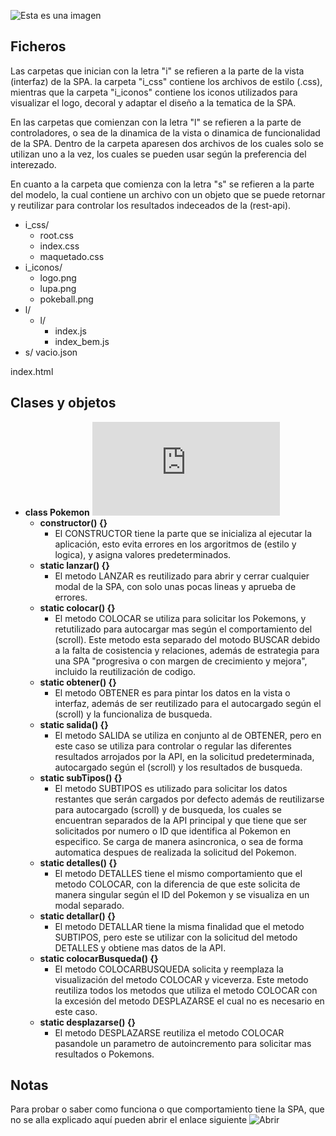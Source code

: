 ![Esta es una imagen](/../master/i_iconos/logo.png)

## Ficheros
Las carpetas que inician con la letra "i" se refieren a la parte de la vista (interfaz) de la SPA. la carpeta "i_css" contiene los archivos de estilo (.css), mientras que la carpeta "i_iconos" contiene los iconos utilizados para visualizar el logo, decoral y adaptar el diseño a la tematica de la SPA.

En las carpetas que comienzan con la letra "l" se refieren a la parte de controladores, o sea de la dinamica de la vista o dinamica de funcionalidad de la SPA. Dentro de la carpeta aparesen dos archivos de los cuales solo se utilizan uno a la vez, los cuales se pueden usar según la preferencia del interezado.

En cuanto a la carpeta que comienza con la letra "s" se refieren a la parte del modelo, la cual contiene un archivo con un objeto que se puede retornar y reutilizar para controlar los resultados indeceados de la (rest-api).

- i_css/
  - root.css
  - index.css
  - maquetado.css
- i_iconos/
  - logo.png
  - lupa.png
  - pokeball.png
- l/
  - l/
    - index.js
    - index_bem.js
- s/
  vacio.json

index.html

## Clases y objetos


- **class Pokemon** ![Ver clase](https://github.com/Minimalist-dev/pokemons/blob/master/l/l/index_bem.js)
  - **constructor() {}**
    - El CONSTRUCTOR tiene la parte que se inicializa al ejecutar la aplicación, esto evita errores en los argoritmos de (estilo y logica), y asigna valores predeterminados. 
  - **static lanzar() {}**
    - El metodo LANZAR es reutilizado para abrir y cerrar cualquier modal de la SPA, con solo unas pocas lineas y aprueba de errores.
  - **static colocar() {}**
    - El metodo COLOCAR se utiliza para solicitar los Pokemons, y retutilizado para autocargar mas según el comportamiento del (scroll). Este metodo esta separado del motodo BUSCAR debido a la falta de cosistencia y relaciones, además de estrategia para una SPA "progresiva o con margen de crecimiento y mejora", incluido la reutilización de codigo. 
  - **static obtener() {}**
    - El metodo OBTENER es para pintar los datos en la vista o interfaz, además de ser reutilizado para el autocargado según el (scroll) y la funcionaliza de busqueda.
  - **static salida() {}**
    - El metodo SALIDA se utiliza en conjunto al de OBTENER, pero en este caso se utiliza para controlar o regular las diferentes resultados arrojados por la API, en la solicitud predeterminada, autocargado según el (scroll) y los resultados de busqueda.
  - **static subTipos() {}**
    - El metodo SUBTIPOS es utilizado para solicitar los datos restantes que serán cargados por defecto además de reutilizarse para autocargado (scroll) y de busqueda, los cuales se encuentran separados de la API principal y que tiene que ser solicitados por numero o ID que identifica al Pokemon en especifico. Se carga de manera asincronica, o sea de forma automatica despues de realizada la solicitud del Pokemon.
  - **static detalles() {}**
    - El metodo DETALLES tiene el mismo comportamiento que el metodo COLOCAR, con la diferencia de que este solicita de manera singular según el ID del Pokemon y se visualiza en un modal separado.
  - **static detallar() {}**
    - El metodo DETALLAR tiene la misma finalidad que el metodo SUBTIPOS, pero este se utilizar con la solicitud del metodo DETALLES y obtiene mas datos de la API.
  - **static colocarBusqueda() {}**
    - El metodo COLOCARBUSQUEDA solicita y reemplaza la visualización del metodo COLOCAR y viceverza. Este metodo reutiliza todos los metodos que utiliza el metodo COLOCAR con la excesión del metodo DESPLAZARSE el cual no es necesario en este caso. 
  - **static desplazarse() {}**
    - El metodo DESPLAZARSE reutiliza el metodo COLOCAR pasandole un parametro de autoincremento para solicitar mas resultados o Pokemons. 

## Notas
Para probar o saber como funciona o que comportamiento tiene la SPA, que no se alla explicado aquí pueden abrir el enlace siguiente ![Abrir](https://minimalist-dev.github.io/pokemons/) 

